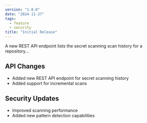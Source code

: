 ```yaml
---
version: "1.0.0"
date: "2024-11-27"
tags: 
  - feature
  - security
title: "Initial Release"
---
```


A new REST API endpoint lists the secret scanning scan history for a repository...

## API Changes
- Added new REST API endpoint for secret scanning history
- Added support for incremental scans

## Security Updates
- Improved scanning performance
- Added new pattern detection capabilities